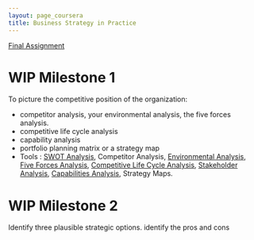 ```yaml
---
layout: page_coursera
title: Business Strategy in Practice
---
```


[Final Assignment](../6strategy_in_p_fa)

# WIP Milestone 1

To picture the competitive position of the organization:
* competitor analysis, your environmental analysis, the five forces analysis.
* competitive life cycle analysis
* capability analysis
* portfolio planning matrix or a strategy map
* Tools : [SWOT Analysis](../2strategy/#l1), Competitor Analysis, [Environmental Analysis](../2strategy/#l1), [Five Forces Analysis](../2strategy/#l2), [Competitive Life Cycle Analysis](../3strategy_adv/#l1), [Stakeholder Analysis](../3strategy_adv/#l4), [Capabilities Analysis](../2strategy/#l3), Strategy Maps.

# WIP Milestone 2

Identify three plausible strategic options. identify the pros and cons 
